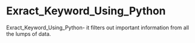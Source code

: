 # Exract_Keyword_Using_Python
Exract_Keyword_Using_Python- it filters out important information from all the lumps of data.
